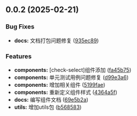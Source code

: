 ## 0.0.2 (2025-02-21)


### Bug Fixes

* **docs:** 文档打包问题修复 ([935ec89](https://github.com/yujinjin/CMS-components/commit/935ec89aa1b0c77c7f562d4812b5942b4d31ed6f))


### Features

* **components:** [check-select]组件添加 ([fa45b75](https://github.com/yujinjin/CMS-components/commit/fa45b751633c8494da8efd8bc61fc6c3e129fc63))
* **components:** 单元测试用例问题修复 ([d99e3a6](https://github.com/yujinjin/CMS-components/commit/d99e3a6a95153d26967a7db5d1c001c28a6a78b1))
* **components:** 增加相关组件 ([5199fae](https://github.com/yujinjin/CMS-components/commit/5199fae88b47ec137ec7dccd3181bd7bb482d18a))
* **components:** 重新定义组件样式 ([4364a5f](https://github.com/yujinjin/CMS-components/commit/4364a5f114fa18bfd69887b6b556f308690f38f0))
* **docs:** 编写组件文档 ([69e5b2a](https://github.com/yujinjin/CMS-components/commit/69e5b2af67ab25d3f6cfc30bb986514e3421594f))
* **utils:** 增加utils包 ([b568583](https://github.com/yujinjin/CMS-components/commit/b568583fd5543fdf951dee77cec15ae43a9ce93e))



